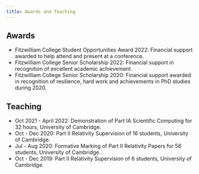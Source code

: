 ```yaml
---
title: Awards and Teaching
---
```


## Awards

- Fitzwilliam College Student Opportunities Award 2022: Financial support
awarded to help attend and present at a conference.
- Fitzwilliam College Senior Scholarship 2022: Financial support in
recognition of excellent academic achievement.
- Fitzwilliam College Senior Scholarship 2020: Financial support awarded in recognition of resilience, hard work and achievements in PhD
studies during 2020.

## Teaching

- Oct 2021 - April 2022: Demonstration of Part IA Scientific Computing for 32 hours, University of Cambridge.
- Oct - Dec 2020: Part II Relativity Supervision of 16 students, University of Cambridge.
- Jul - Aug 2020: Formative Marking of Part II Relativity Papers for 56 students, University of Cambridge.
- Oct - Dec 2019: Part II Relativity Supervision of 6 students, University of Cambridge.
